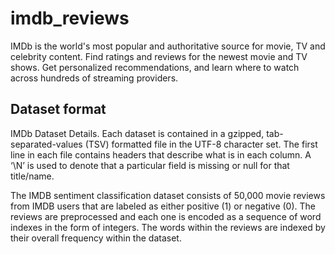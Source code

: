# imdb_reviews

IMDb is the world's most popular and authoritative source for movie, TV and celebrity content. Find ratings and reviews for the newest movie and TV shows. Get personalized recommendations, and learn where to watch across hundreds of streaming providers.

## Dataset format

IMDb Dataset Details. Each dataset is contained in a gzipped, tab-separated-values (TSV) formatted file in the UTF-8 character set. The first line in each file contains headers that describe what is in each column. A ‘\N’ is used to denote that a particular field is missing or null for that title/name.

The IMDB sentiment classification dataset consists of 50,000 movie reviews from IMDB users that are labeled as either positive (1) or negative (0). The reviews are preprocessed and each one is encoded as a sequence of word indexes in the form of integers. The words within the reviews are indexed by their overall frequency within the dataset.
